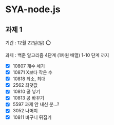# SYA-node.js

## 과제 1

기간 : 12월 22일(일) ⭕

과제 : 백준 알고리즘 4단계 (1차원 배열) 1-10 단계 까지

- [x] 10807 개수 세기
- [x] 10871 X보다 작은 수
- [x] 10818 최소, 최대
- [x] 2562 최댓값
- [x] 10810 공 넣기
- [x] 10813 공 바꾸기
- [x] 5597 과제 안 내신 분...?
- [x] 3052 나머지
- [x] 10811 바구니 뒤집기
